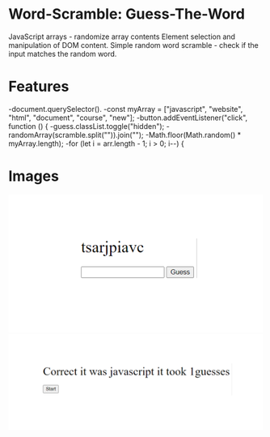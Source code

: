 # Word-Scramble: Guess-The-Word
JavaScript arrays - randomize array contents Element selection and manipulation of DOM content. Simple random word scramble - check if the input matches the random word.

# Features
-document.querySelector().
-const myArray = ["javascript", "website", "html", "document", "course", "new"];
-button.addEventListener("click", function () {
-guess.classList.toggle("hidden");
-randomArray(scramble.split("")).join("");
-Math.floor(Math.random() * myArray.length);
-for (let i = arr.length - 1; i > 0; i--) {

# Images
![](images/guesser3.PNG)
![](images/guesser4.PNG)
